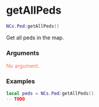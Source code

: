 # getAllPeds

```lua
NCs.Ped:getAllPeds()
```
Get all peds in the map.

### Arguments
<span style="color : #FF7659;">No argument.</span>

### Examples
```lua
local peds = NCs.Ped:getAllPeds()
-- TODO
```